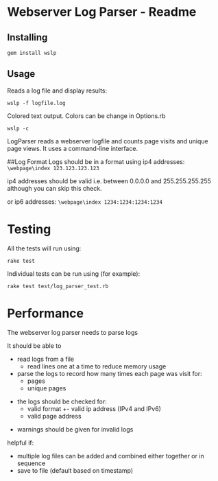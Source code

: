 # Webserver Log Parser - Readme

## Installing

  `gem install wslp`

## Usage

Reads a log file and display results:

  `wslp -f logfile.log`

Colored text output.  Colors can be change in Options.rb

  `wslp -c`

LogParser reads a webserver logfile and counts page visits and unique page views.
It uses a command-line interface.

##Log Format
Logs should be in a format using ip4 addresses:
`\webpage\index 123.123.123.123`

ip4 addresses should be valid i.e. between 0.0.0.0 and 255.255.255.255 although
you can skip this check.

or ip6 addresses:
`\webpage\index 1234:1234:1234:1234`

# Testing

All the tests will run using:

  `rake test`

Individual tests can be run using (for example):

  `rake test test/log_parser_test.rb`

# Performance

The webserver log parser needs to parse logs

It should be able to
+ read logs from a file
  + read lines one at a time to reduce memory usage
+ parse the logs to record how many times each page was visit for:
  + pages
  + unique pages
- the logs should be checked for:
  + valid format
  +- valid ip address (IPv4 and IPv6)
  - valid page address
+ warnings should be given for invalid logs

helpful if:
- multiple log files can be added and combined either together or in sequence
- save to file (default based on timestamp)
